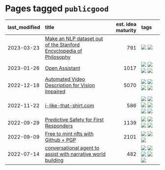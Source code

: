 # Pages tagged `publicgood`

|last_modified|title|est. idea maturity|tags
|:---|:---|---:|:---|
|2023-03-23|[Make an NLP dataset out of the Stanford Encyclopedia of Philosophy](../sep_dataset.md)|791|[![](https://img.shields.io/badge/tag-dataset-f05668)](../tags/dataset.md) [![](https://img.shields.io/badge/tag-publicgood-1d5152)](../tags/publicgood.md)|
|2023-01-26|[Open Assistant](../open-assistant.md)|1017|[![](https://img.shields.io/badge/tag-accessibility-427cd)](../tags/accessibility.md) [![](https://img.shields.io/badge/tag-publicgood-1d5152)](../tags/publicgood.md) [![](https://img.shields.io/badge/tag-stability-c6d429)](../tags/stability.md) [![](https://img.shields.io/badge/tag-wip-28ab17)](../tags/wip.md)|
|2022-12-18|[Automated Video Description for Vision Impaired](../automated-video-description.md)|5070|[![](https://img.shields.io/badge/tag-accessibility-427cd)](../tags/accessibility.md) [![](https://img.shields.io/badge/tag-dataset-f05668)](../tags/dataset.md) [![](https://img.shields.io/badge/tag-foundation-cb29b)](../tags/foundation.md) [![](https://img.shields.io/badge/tag-publicgood-1d5152)](../tags/publicgood.md)|
|2022-11-22|[i-like-that-shirt.com](../ilikethatshirt.com.md)|586|[![](https://img.shields.io/badge/tag-accessibility-427cd)](../tags/accessibility.md) [![](https://img.shields.io/badge/tag-alignment-062ab)](../tags/alignment.md) [![](https://img.shields.io/badge/tag-nerf-6685b7)](../tags/nerf.md) [![](https://img.shields.io/badge/tag-publicgood-1d5152)](../tags/publicgood.md) [![](https://img.shields.io/badge/tag-stability-c6d429)](../tags/stability.md) [![](https://img.shields.io/badge/tag-tooling-4e6ea)](../tags/tooling.md)|
|2022-09-29|[Predictive Safety for First Responders](../safety-officer.md)|1139|[![](https://img.shields.io/badge/tag-accessibility-427cd)](../tags/accessibility.md) [![](https://img.shields.io/badge/tag-dataset-f05668)](../tags/dataset.md) [![](https://img.shields.io/badge/tag-experimental-af803c)](../tags/experimental.md) [![](https://img.shields.io/badge/tag-publicgood-1d5152)](../tags/publicgood.md)|
|2022-09-09|[Free to mint nfts with Github + PGP](../free-to-mint-nfts_git_plus_pgp.md)|2101|[![](https://img.shields.io/badge/tag-publicgood-1d5152)](../tags/publicgood.md) [![](https://img.shields.io/badge/tag-tooling-4e6ea)](../tags/tooling.md) [![](https://img.shields.io/badge/tag-wip-28ab17)](../tags/wip.md)|
|2022-07-14|[conversational agent to assist with narrative world building](../world-building-agent.md)|482|[![](https://img.shields.io/badge/tag-accessibility-427cd)](../tags/accessibility.md) [![](https://img.shields.io/badge/tag-alignment-062ab)](../tags/alignment.md) [![](https://img.shields.io/badge/tag-completed-8f457a)](../tags/completed.md) [![](https://img.shields.io/badge/tag-prompting-b7439e)](../tags/prompting.md) [![](https://img.shields.io/badge/tag-publicgood-1d5152)](../tags/publicgood.md)|